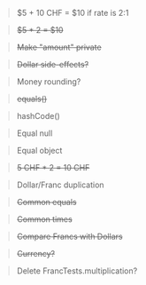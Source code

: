 > $5 + 10 CHF = $10 if rate is 2:1

> ~~$5 * 2 = $10~~

> ~~Make "amount" private~~

> ~~Dollar side-effects?~~

> Money rounding?

> ~~equals()~~

> hashCode()

> Equal null

> Equal object

> ~~5 CHF * 2 = 10 CHF~~

> Dollar/Franc duplication

> ~~Common equals~~

> ~~Common times~~

> ~~Compare Francs with Dollars~~

> ~~Currency?~~

> Delete FrancTests.multiplication?